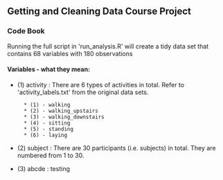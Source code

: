 ## Getting and Cleaning Data Course Project

### Code Book


Running the full script in 'run_analysis.R' will create a tidy data set that contains 68 variables with 180 observations


#### Variables - what they mean:


- (1) activity : There are 6 types of activities in total.  Refer to 'activity_labels.txt' from the original data sets.

		* (1) - walking
		* (2) - walking_upstairs
		* (3) - walking_downstairs
		* (4) - sitting
		* (5) - standing
		* (6) - laying


- (2) subject : There are 30 participants (i.e. subjects) in total.  They are numbered from 1 to 30.


- (3) abcde : testing


